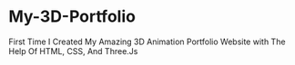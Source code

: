 # My-3D-Portfolio

First Time I Created My Amazing 3D Animation Portfolio Website with The Help Of HTML, CSS, And Three.Js 
